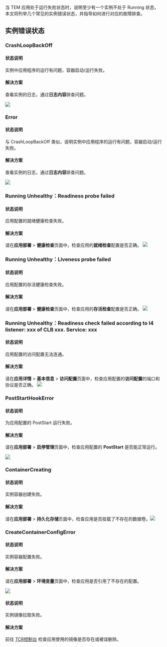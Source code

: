 当 TEM 应用处于运行失败状态时，说明至少有一个实例不处于 Running 状态，本文将列举几个常见的实例错误状态，并指导如何进行对应的故障排查。

## 实例错误状态

### CrashLoopBackOff

#### 状态说明
实例中应用程序的运行有问题，容器启动/运行失败。

#### 解决方案
查看实例的日志，通过**日志内容**排查问题。

![](https://qcloudimg.tencent-cloud.cn/raw/34a8a91db77244e0262d162a9040f36e.png)

### Error

#### 状态说明
与 CrashLoopBackOff 类似，说明实例中应用程序的运行有问题，容器启动/运行失败。

#### 解决方案
查看实例的日志，通过**日志内容**排查问题。

![](https://qcloudimg.tencent-cloud.cn/raw/7a7517f08d6084f81636a02bf18b3e33.png)

### Running Unhealthy：Readiness probe failed

#### 状态说明
应用配置的就绪健康检查失败。

#### 解决方案
请在**应用部署** > **健康检查**页面中，检查应用的**就绪检查**配置是否正确。
![](https://qcloudimg.tencent-cloud.cn/raw/64f286deaeeb89cb75134c8bdee8728b.png)

### Running Unhealthy：Liveness probe failed

#### 状态说明
应用配置的存活健康检查失败。

#### 解决方案
请在**应用部署** > **健康检查**页面中，检查应用的**存活检查**配置是否正确。
![](https://qcloudimg.tencent-cloud.cn/raw/5ce2fa1f8e286d5203850a07f98fbe14.png)

### Running Unhealthy：Readiness check failed according to l4 listener: xxx of CLB xxx. Service: xxx

#### 状态说明
应用配置的访问配置无法连通。

#### 解决方案
请在**应用详情** > **基本信息** > **访问配置**页面中，检查应用配置的**访问配置**的端口和协议是否正确。
![](https://qcloudimg.tencent-cloud.cn/raw/2ff77b7003de14f060c5fbebd9337df2.jpg)

### PostStartHookError

#### 状态说明
为应用配置的 PostStart 运行失败。

#### 解决方案
请在**应用部署** > **启停管理**页面中，检查应用配置的 **PostStart** 是否能正常运行。

![](https://qcloudimg.tencent-cloud.cn/raw/3ce766f11d339bab23feedee5eec885a.png)

### ContainerCreating

#### 状态说明
实例容器创建失败。

#### 解决方案
请在**应用部署** > **持久化存储**页面中，检查应用是否挂载了不存在的数据卷。![](https://qcloudimg.tencent-cloud.cn/raw/ea34cc516fa202e403994d0e2fbc9f3f.png)

### CreateContainerConfigError

#### 状态说明
实例容器配置失败。

#### 解决方案
请在**应用部署** > **环境变量**页面中，检查应用是否引用了不存在的配置。

![](https://qcloudimg.tencent-cloud.cn/raw/7c41d941a559509f4f895e121434ea3d.png)

#### 状态说明
实例镜像拉取失败。

#### 解决方案
前往 [TCR控制台](https://console.cloud.tencent.com/tcr/repository?rid=1) 检查应用使用的镜像是否存在或被误删除。
